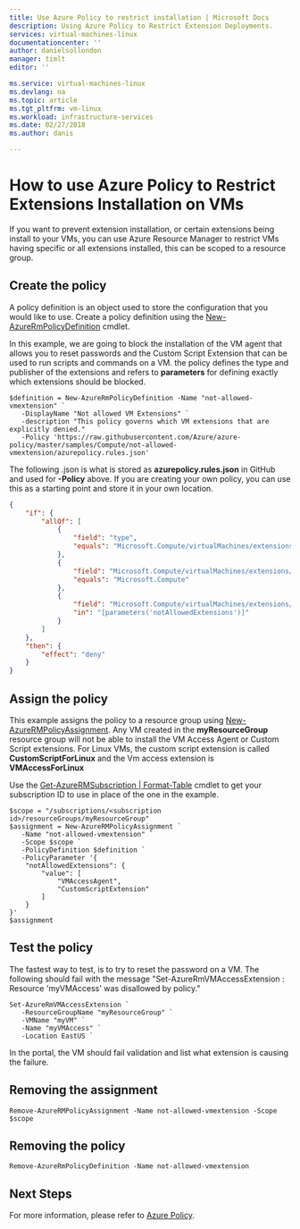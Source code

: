```yaml
---
title: Use Azure Policy to restrict installation | Microsoft Docs
description: Using Azure Policy to Restrict Extension Deployments.
services: virtual-machines-linux 
documentationcenter: ''
author: danielsollondon 
manager: timlt 
editor: ''

ms.service: virtual-machines-linux
ms.devlang: na
ms.topic: article
ms.tgt_pltfrm: vm-linux
ms.workload: infrastructure-services
ms.date: 02/27/2018
ms.author: danis

---
```


# How to use Azure Policy to Restrict Extensions Installation on VMs

If you want to prevent extension installation, or certain extensions being install to your VMs, you can use Azure Resource Manager to restrict VMs having specific or all extensions installed, this can be scoped to a resource group. 




## Create the policy

A policy definition is an object used to store the configuration that you would like to use. Create a policy definition using the [New-AzureRmPolicyDefinition](/powershell/module/azurerm.resources/new-azurermpolicydefinition) cmdlet.

In this example, we are going to block the installation of the VM agent that allows you to reset passwords and the Custom Script Extension that can be used to run scripts and commands on a VM. the policy defines the type and publisher of the extensions and refers to **parameters** for defining exactly which extensions should be blocked.



```azurepowershell-interactive
$definition = New-AzureRmPolicyDefinition -Name "not-allowed-vmextension" `
   -DisplayName "Not allowed VM Extensions" `
   -description "This policy governs which VM extensions that are explicitly denied."   `
   -Policy 'https://raw.githubusercontent.com/Azure/azure-policy/master/samples/Compute/not-allowed-vmextension/azurepolicy.rules.json' 
```

The following .json is what is stored as **azurepolicy.rules.json** in GitHub and used for **-Policy** above. If you are creating your own policy, you can use this as a starting point and store it in your own location.

```json
{
	"if": {
		"allOf": [
			{
				"field": "type",
				"equals": "Microsoft.Compute/virtualMachines/extensions"
			},
			{
				"field": "Microsoft.Compute/virtualMachines/extensions/publisher",
				"equals": "Microsoft.Compute"
			},
			{
				"field": "Microsoft.Compute/virtualMachines/extensions/type",
				"in": "[parameters('notAllowedExtensions')]"
			}
		]
	},
	"then": {
		"effect": "deny"
	}
}
```


## Assign the policy

This example assigns the policy to a resource group using [New-AzureRMPolicyAssignment](/powershell/module/azurerm.resources/new-azurermpolicyassignment). Any VM created in the **myResourceGroup** resource group will not be able to install the VM Access Agent or Custom Script extensions. For Linux VMs, the custom script extension is called **CustomScriptForLinux** and the Vm access extension is **VMAccessForLinux**


Use the [Get-AzureRMSubscription | Format-Table](/powershell/module/azurerm.profile/get-azurermsubscription) cmdlet to get your subscription ID to use in place of the one in the example.

```azurepowershell-interactive
$scope = "/subscriptions/<subscription id>/resourceGroups/myResourceGroup"
$assignment = New-AzureRMPolicyAssignment `
   -Name "not-allowed-vmextension" `
   -Scope $scope `
   -PolicyDefinition $definition `
   -PolicyParameter '{
    "notAllowedExtensions": {
        "value": [
            "VMAccessAgent",
            "CustomScriptExtension"
        ]
    }
}'
$assignment
```

## Test the policy

The fastest way to test, is to try to reset the password on a VM. The following should fail with the message "Set-AzureRmVMAccessExtension : Resource 'myVMAccess' was disallowed by policy."

```
Set-AzureRmVMAccessExtension `
   -ResourceGroupName "myResourceGroup" `
   -VMName "myVM" `
   -Name "myVMAccess" `
   -Location EastUS `
```

In the portal, the VM should fail validation and list what extension is causing the failure.

## Removing the assignment

```azurepowershell-interactive
Remove-AzureRMPolicyAssignment -Name not-allowed-vmextension -Scope $scope
```

## Removing the policy

```azurepowershell-interactive
Remove-AzureRmPolicyDefinition -Name not-allowed-vmextension
```
	
## Next Steps
For more information, please refer to [Azure Policy](../../azure-policy/azure-policy-introduction.md).
